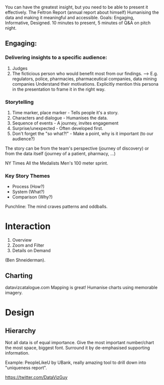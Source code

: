 You can have the greatest insight, but you need to be able to present it effectively.
The Feltron Report (annual report about himself)
Humanising the data and making it meaningful and accessible.
Goals: Engaging, Informative, Designed.
10 minutes to present, 5 minutes of Q&A on pitch night.

## Engaging:
### Delivering insights to a specific audience: 
1. Judges 
2. The ficticious person who would benefit most from our findings.
--> E.g. regulators, police, pharmacies, pharmaceutical companies, data mining companies
Understand their motivations.
Explicitly mention this persona in the presentation to frame it in the right way.

### Storytelling
1. Time marker, place marker - Tells people it's a story.
2. Characters and dialogue - Humanises the data.
3. Sequence of events - A journey, invites engagement
4. Surprise/unexpected - Often developed first.
5. Don't forget the "so what?!" - Make a point, why is it important (to our audience?)

The story can be from the team's perspective (journey of discovery)
or from the data itself (journey of a patient, pharmacy, ...)

NY Times All the Medalists Men's 100 meter sprint.

### Key Story Themes
* Process (How?)
* System (What?)
* Comparison (Why?)

Punchline: The mind craves patterns and oddballs.

# Interaction

1. Overview
2. Zoom and Filter
3. Details on Demand

(Ben Shneiderman).

## Charting
datavizcatalogue.com
Mapping is great!
Humanise charts using memorable imagery.

# Design

## Hierarchy
Not all data is of equal importance.
Give the most important number/chart the most space, biggest font.
Surround it by de-emphasised supporting information.


Example:
PeopleLikeU by UBank, really amazing tool to drill down into "uniqueness report".

https://twitter.com/DataVizGuy

